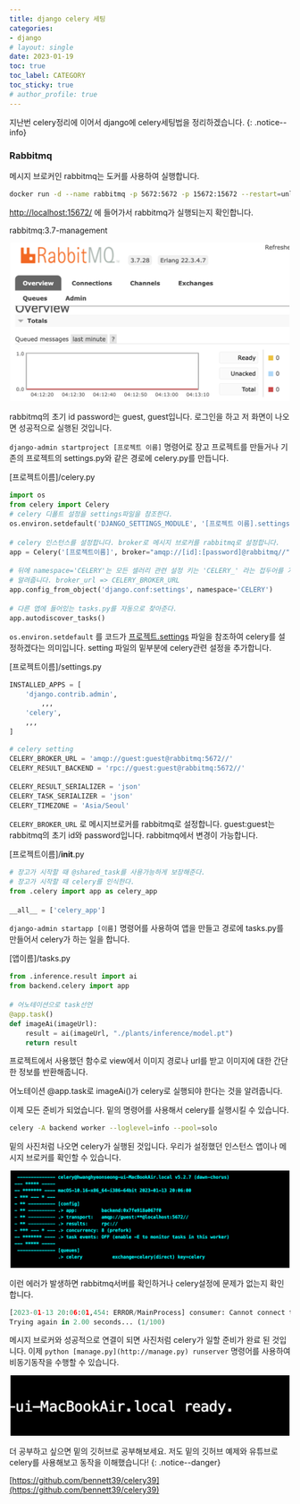 ```yaml
---
title: django celery 세팅
categories:
- django
# layout: single
date: 2023-01-19
toc: true
toc_label: CATEGORY
toc_sticky: true
# author_profile: true
---
```


지난번 celery정리에 이어서 django에 celery세팅법을 정리하겠습니다.
{: .notice--info}

### Rabbitmq

메시지 브로커인 rabbitmq는 도커를 사용하여 실행합니다.

```bash
docker run -d --name rabbitmq -p 5672:5672 -p 15672:15672 --restart=unless-stopped rabbitmq:management
```

[http://localhost:15672/](http://localhost:8080/#/nodes/rabbit%4024bf4ed5c54d)  에 들어가서 rabbitmq가 실행되는지 확인합니다.

rabbitmq:3.7-management

<p align = "center"><img src='/assets/images/posts/2023-01-19/4.png' width="500"/></p>

rabbitmq의 초기 id password는 guest, guest입니다. 로그인을 하고 저 화면이 나오면 성공적으로 실행된 것입니다.

`django-admin startproject [프로젝트 이름]` 명령어로 장고 프로젝트를 만들거나 기존의 프로젝트의  settings.py와 같은 경로에 celery.py를 만듭니다.

[프로젝트이름]/celery.py

```python
import os
from celery import Celery
# celery 디폴트 설정을 settings파일을 참조한다.
os.environ.setdefault('DJANGO_SETTINGS_MODULE', '[프로젝트 이름].settings')

# celery 인스턴스를 설정합니다. broker로 메시지 브로커를 rabbitmq로 설정합니다. 
app = Celery('[프로젝트이름]', broker="amqp://[id]:[password]@rabbitmq//")
  
# 뒤에 namespace='CELERY'는 모든 셀러리 관련 설정 키는 'CELERY_' 라는 접두어를 가져야 한다고 
# 알려줍니다. broker_url => CELERY_BROKER_URL
app.config_from_object('django.conf:settings', namespace='CELERY')

# 다른 앱에 들어있는 tasks.py를 자동으로 찾아준다.
app.autodiscover_tasks()
```

`os.environ.setdefault` 를 코드가  [프로젝트.settings](http://프로젝트.settings.py) 파일을 참조하여 celery를 설정하겠다는 의미입니다. setting 파일의 밑부분에 celery관련 설정을 추가합니다.

[프로젝트이름]/settings.py

```python
INSTALLED_APPS = [
    'django.contrib.admin',
		,,,
    'celery',
    ,,,
]
```

```python
# celery setting
CELERY_BROKER_URL = 'amqp://guest:guest@rabbitmq:5672//'
CELERY_RESULT_BACKEND = 'rpc://guest:guest@rabbitmq:5672//'

CELERY_RESULT_SERIALIZER = 'json'
CELERY_TASK_SERIALIZER = 'json'
CELERY_TIMEZONE = 'Asia/Seoul'
```

`CELERY_BROKER_URL` 로 메시지브로커를 rabbitmq로 설정합니다. guest:guest는 rabbitmq의 초기 id와 password입니다. rabbitmq에서 변경이 가능합니다. 

[프로젝트이름]/__init__.py

```python
# 장고가 시작할 때 @shared_task를 사용가능하게 보장해준다.
# 장고가 시작할 때 celery를 인식한다.
from .celery import app as celery_app

__all__ = ['celery_app']
```

`django-admin startapp [이름]` 명령어를 사용하여 앱을 만들고 경로에 tasks.py를 만들어서 celery가 하는 일을 합니다.

[앱이름]/tasks.py

```python
from .inference.result import ai
from backend.celery import app

# 어노테이션으로 task선언
@app.task()
def imageAi(imageUrl):
    result = ai(imageUrl, "./plants/inference/model.pt")
    return result
```

프로젝트에서 사용했던 함수로 view에서 이미지 경로나 url를 받고 이미지에 대한 간단한 정보를 반환해줍니다.

어노테이션 @app.task로  imageAi()가 celery로 실행되야 한다는 것을 알려줍니다.

이제 모든 준비가 되었습니다. 밑의 명령어를 사용해서 celery를 실행시킬 수 있습니다. 

```bash
celery -A backend worker --loglevel=info --pool=solo
```

밑의 사진처럼 나오면 celery가 실행된 것입니다. 우리가 설정했던 인스턴스 앱이나 메시지 브로커를 확인할 수 있습니다.

<p align = "center"><img src='/assets/images/posts/2023-01-19/5.png' width="500"/></p>

이런 에러가 발생하면 rabbitmq서버를 확인하거나 celery설정에 문제가 없는지 확인합니다.

```python
[2023-01-13 20:06:01,454: ERROR/MainProcess] consumer: Cannot connect to amqp://guest:**@127.0.0.1:5672//: [Errno 61] Connection refused.
Trying again in 2.00 seconds... (1/100)
```

메시지 브로커와 성공적으로 연결이 되면 사진처럼 celery가 일할 준비가 완료 된 것입니다. 이제 `python [manage.py](http://manage.py) runserver` 명령어를 사용하여 비동기동작을 수행할 수 있습니다.

<p align = "center"><img src='/assets/images/posts/2023-01-19/6.png' width="500"/></p>


더 공부하고 싶으면 밑의 깃허브로 공부해보세요. 저도 밑의 깃허브 예제와 유튜브로 celery를 사용해보고 동작을 이해했습니다!
{: .notice--danger} 

[https://github.com/bennett39/celery39](https://github.com/bennett39/celery39)